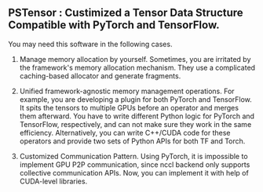 ## PSTensor : Custimized a Tensor Data Structure Compatible with PyTorch and TensorFlow.


You may need this software in the following cases.
1. Manage memory allocation by yourself. Sometimes, you are irritated by the framework's memory allocation mechanism. They use a complicated caching-based allocator and generate fragments.

2. Unified framework-agnostic memory management operations. For example, you are developing a plugin for both PyTorch and TensorFlow. It spits the tensors to multiple GPUs before an operator and merges them afterward. You have to write different Python logic for PyTorch and TensorFlow, respectively, and can not make sure they work in the same efficiency. Alternatively, you can write C++/CUDA code for these operators and provide two sets of Python APIs for both TF and Torch.

3. Customized Communication Pattern. Using PyTorch, it is impossible to implement GPU P2P communication, since nccl backend only supports collective communication APIs. Now, you can implement it with help of CUDA-level libraries.
